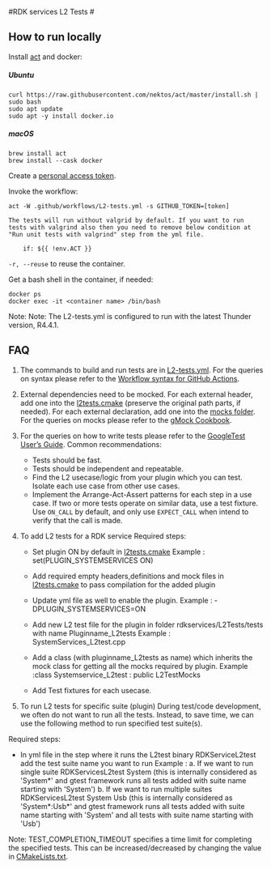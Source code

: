 #RDK services L2 Tests #

## How to run locally ##

Install [act](https://github.com/nektos/act) and docker:

##### Ubuntu #####

```shell script
curl https://raw.githubusercontent.com/nektos/act/master/install.sh | sudo bash
sudo apt update
sudo apt -y install docker.io
```

##### macOS #####

```shell script
brew install act
brew install --cask docker
```

Create a [personal access token](https://docs.github.com/en/authentication/keeping-your-account-and-data-secure/creating-a-personal-access-token).

Invoke the workflow:

```shell script
act -W .github/workflows/L2-tests.yml -s GITHUB_TOKEN=[token]

The tests will run without valgrid by default. If you want to run tests with valgrind also then you need to remove below condition at "Run unit tests with valgrind" step from the yml file.

    if: ${{ !env.ACT }}
```

`-r, --reuse` to reuse the container.

Get a bash shell in the container, if needed:

```shell script
docker ps
docker exec -it <container name> /bin/bash
```
  Note: Note: The L2-tests.yml is configured to run with the latest Thunder version, R4.4.1.

## FAQ ##

1. The commands to build and run tests are in [L2-tests.yml](../../.github/workflows/L2-tests.yml).
 For the queries on syntax please refer to the [Workflow syntax for GitHub Actions](https://docs.github.com/en/actions/using-workflows/workflow-syntax-for-github-actions).

2. External dependencies need to be mocked.
 For each external header, add one into the [l2tests.cmake](../../l2tests.cmake) (preserve the original path parts, if needed).
 For each external declaration, add one into the [mocks folder](../mocks).
 For the queries on mocks please refer to the [gMock Cookbook](http://google.github.io/googletest/gmock_cook_book.html).

3. For the queries on how to write tests please refer to the [GoogleTest User’s Guide](https://google.github.io/googletest/).
 Common recommendations:
   - Tests should be fast.
   - Tests should be independent and repeatable.
   - Find the L2 usecase/logic from your plugin which you can test.  Isolate each use case from other use cases.
   - Implement the Arrange-Act-Assert patterns for each step in a use case.
     If two or more tests operate on similar data, use a test fixture.
     Use `ON_CALL` by default, and only use `EXPECT_CALL` when intend to verify that the call is made.

4. To add L2 tests for a RDK service
 Required steps:
   - Set plugin ON by default in [l2tests.cmake](../../l2tests.cmake)
  	  Example : set(PLUGIN_SYSTEMSERVICES ON)

   - Add required empty headers,definitions and mock files in [l2tests.cmake](../../l2tests.cmake) to pass compilation for the added plugin
   - Update yml file as well to enable the plugin.
      Example : -DPLUGIN_SYSTEMSERVICES=ON

   - Add new L2 test file for the plugin in folder rdkservices/L2Tests/tests with name Pluginname_L2tests
       Example : SystemServices_L2test.cpp

   - Add a class (with pluginname_L2tests as name) which inherits the mock class for getting all the mocks required by plugin.
       Example :class Systemservice_L2test : public L2TestMocks

   -  Add Test fixtures for each usecase.

5. To run L2 tests for specific suite (plugin)
    During test/code development, we often do not want to run all the tests. Instead, to save time, we can use the following method to run specified test suite(s).

 Required steps:
   - In yml file in the step where it runs the L2test binary RDKServiceL2test add the test suite name you want to run
   Example :
       a. If we want to run single suite
          RDKServicesL2test System (this is internally considered as 'System*' and gtest framework runs all tests added with suite name starting with 'System')
       b. If we want to run multiple suites
          RDKServicesL2test System Usb (this is internally considered as 'System*:Usb*' and gtest framework runs all tests added with suite name starting with 'System' and all tests with suite name starting with 'Usb')


  Note: TEST_COMPLETION_TIMEOUT specifies a time limit for completing the specified tests.  This can be increased/decreased by changing the value in  [CMakeLists.txt](./CMakeLists.txt).


